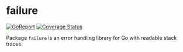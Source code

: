 # failure

[![GoReport][report-img]][report] [![Coverage Status][cov-img]][cov]

Package `failure` is an error handling library for Go with readable stack traces.

[report-img]: https://goreportcard.com/badge/github.com/demidovich/failure
[report]: https://goreportcard.com/report/github.com/demidovich/failure
[cov-img]: https://codecov.io/gh/demidovich/failure/branch/master/graph/badge.svg
[cov]: https://codecov.io/gh/demidovich/failure
